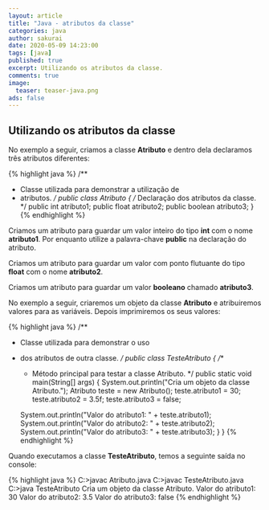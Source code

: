 ```yaml
---
layout: article
title: "Java - atributos da classe"
categories: java
author: sakurai
date: 2020-05-09 14:23:00
tags: [java]
published: true
excerpt: Utilizando os atributos da classe.
comments: true
image:
  teaser: teaser-java.png
ads: false
---
```


## Utilizando os atributos da classe

No exemplo a seguir, criamos a classe **Atributo** e dentro dela declaramos três atributos diferentes:

{% highlight java %}
/**
 * Classe utilizada para demonstrar a utilização de
 * atributos.
 */
public class Atributo {
  /* Declaração dos atributos da classe. */
  public int atributo1;
  public float atributo2;
  public boolean atributo3;
}
{% endhighlight %}

Criamos um atributo para guardar um valor inteiro do tipo **int** com o nome **atributo1**. Por enquanto utilize a palavra-chave **public** na declaração do atributo.

Criamos um atributo para guardar um valor com ponto flutuante do tipo **float** com o nome **atributo2**.

Criamos um atributo para guardar um valor **booleano** chamado **atributo3**.

No exemplo a seguir, criaremos um objeto da classe **Atributo** e atribuiremos valores para as variáveis. Depois imprimiremos os seus valores:

{% highlight java %}
/**
 * Classe utilizada para demonstrar o uso
 * dos atributos de outra classe.
 */
public class TesteAtributo {
  /**
   * Método principal para testar a classe Atributo.
   */
  public static void main(String[] args) {
    System.out.println("Cria um objeto da classe Atributo.");
    Atributo teste = new Atributo();
    teste.atributo1 = 30;
    teste.atributo2 = 3.5f;
    teste.atributo3 = false;

    System.out.println("Valor do atributo1: " + teste.atributo1);
    System.out.println("Valor do atributo2: " + teste.atributo2);
    System.out.println("Valor do atributo3: " + teste.atributo3);
  }
}
{% endhighlight %}

Quando executamos a classe **TesteAtributo**, temos a seguinte saída no console:

{% highlight java %}
C:\>javac Atributo.java
C:\>javac TesteAtributo.java
C:\>java TesteAtributo
Cria um objeto da classe Atributo.
Valor do atributo1: 30
Valor do atributo2: 3.5
Valor do atributo3: false
{% endhighlight %}